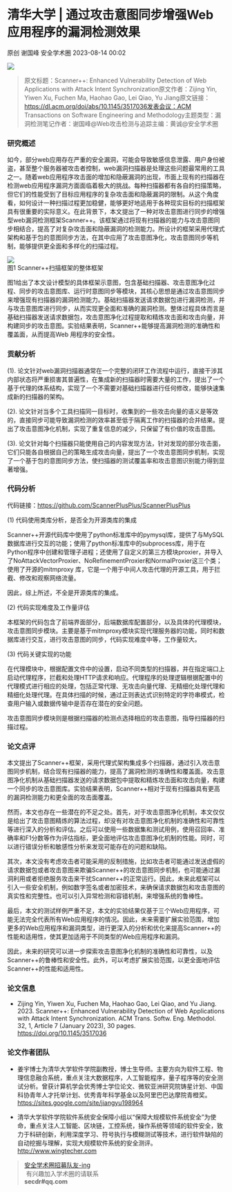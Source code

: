 #  清华大学 | 通过攻击意图同步增强Web应用程序的漏洞检测效果   
原创 谢国峰  安全学术圈   2023-08-14 00:02  
  
![](https://mmbiz.qpic.cn/sz_mmbiz_png/6Dibw6L070WFryZShUClb9SBfuKAGFibGdjicGcQicagr3qGUdNibrwLUFOnkm51py11vpIaKkg9EtvSOeO5nmRiaxZw/640?wx_fmt=png "")  
> 原文标题：Scanner++: Enhanced Vulnerability Detection of Web Applications with Attack Intent Synchronization原文作者：Zijing Yin, Yiwen Xu, Fuchen Ma, Haohao Gao, Lei Qiao, Yu Jiang原文链接：https://dl.acm.org/doi/abs/10.1145/3517036发表会议：ACM Transactions on Software Engineering and Methodology主题类型：漏洞检测笔记作者：谢国峰@Web攻击检测与追踪主编：黄诚@安全学术圈  
  
### 研究概述  
  
如今，部分web应用存在严重的安全漏洞，可能会导致敏感信息泄露、用户身份被盗，甚至整个服务器被攻击者控制，web漏洞扫描器是处理这些问题最常用的工具之一。随着web应用程序攻击面的增加和隐蔽漏洞的出现，市面上现有的扫描器在检测web应用程序漏洞方面面临着极大的挑战。每种扫描器都有各自的扫描策略，但它们的性能受到了目标应用程序的复杂攻击面和隐蔽漏洞的限制。从这个角度看，如何设计一种扫描过程更加稳健，能够更好地适用于各种现实目标的扫描框架具有很重要的实际意义。在此背景下，本文提出了一种对攻击意图进行同步的增强型web漏洞检测框架Scanner++。该框架通过将现有扫描器的能力与攻击意图同步相结合，提高了对复杂攻击面和隐蔽漏洞的检测能力。所设计的框架采用代理式架构和基于包的意图同步方法，在其中应用了攻击意图净化，攻击意图同步等机制，能够提供更全面和多样化的扫描过程。  
  
![](https://mmbiz.qpic.cn/sz_mmbiz_png/6Dibw6L070WFryZShUClb9SBfuKAGFibGdSF9LiaAoA4FQ8JxhtbZfmpfnnFoboNMPugVMoqdb2PtZJjjcwk8mwIw/640?wx_fmt=png "")  
图1 Scanner++扫描框架的整体框架  
  
图1给出了本文设计模型的具体框架示意图，包含基础扫描器、攻击意图净化过程、同步的攻击意图库、运行时意图同步等模块，其核心思想是通过攻击意图同步来增强现有扫描器的漏洞检测能力。基础扫描器发送请求数据包进行漏洞检测，并与攻击意图库进行同步，从而实现更全面和准确的漏洞检测。整体过程具体而言是基础扫描器发送请求数据包，攻击意图净化过程提取和精炼攻击面和攻击向量，并构建同步的攻击意图。实验结果表明，Scanner++能够提高漏洞检测的准确性和覆盖面，从而提高Web 用程序的安全性。  
### 贡献分析  
  
(1). 论文针对web漏洞扫描器通常在一个完整的闭环工作流程中运行，直接干涉其内部状态将严重损害其普遍性，在集成新的扫描器时需要大量的工作，提出了一个基于代理的体系结构，实现了一个不需要对基础扫描器进行任何修改，能够快速集成新的扫描器的架构。  
  
(2). 论文针对当多个工具扫描同一目标时，收集到的一些攻击向量的语义是等效的，直接同步可能导致漏洞检测的效率甚至低于隔离工作的扫描器的合并结果。提出了攻击意图净化机制，实现了重复信息的减少，只保留了有价值的攻击意图。  
  
(3). 论文针对每个扫描器只能使用自己的内容发现方法，针对发现的部分攻击面，它们只能各自根据自己的策略生成攻击向量，提出了一个攻击意图同步机制，实现了一个基于包的意图同步方法，使扫描器的测试覆盖率和攻击意图识别能力得到显著增强。  
### 代码分析  
  
代码链接：https://github.com/ScannerPlusPlus/ScannerPlusPlus  
  
(1)	代码使用类库分析，是否全为开源类库的集成  
  
Scanner++开源代码库中使用了python标准库中的pymysql库，提供了与MySQL数据库进行交互的功能；使用了python标准库中的subprocess库，用于在Python程序中创建和管理子进程；还使用了自定义的第三方模块proxier，并导入了NoAttackVectorProxier、NoRefinementProxier和NormalProxier这三个类；使用了开源的mitmproxy 库，它是一个用于中间人攻击代理的开源工具，用于拦截、修改和观察网络流量。  
  
因此，综上所述，不全是开源类库的集成。  
  
(2)	代码实现难度及工作量评估  
  
本框架的代码包含了前端界面部分，后端数据库配置部分，以及具体的代理模块，攻击意图同步模块。主要是基于mitmproxy模块实现代理服务器的功能，同时和数据库进行交互，进行攻击意图的同步，代码实现难度中等，工作量较大。  
  
(3)	代码关键实现的功能  
  
在代理模块中，根据配置文件中的设置，启动不同类型的扫描器，并在指定端口上启动代理程序，拦截和处理HTTP请求和响应。代理程序的处理逻辑根据配置中的代理模式进行相应的处理，包括正常代理、无攻击向量代理、无精细化处理代理和精细化处理代理。在具体扫描的时候，通过正则表达式识别特定的字符串模式，检查用户输入或数据传输中是否存在潜在的安全问题。  
  
攻击意图同步模块则是根据扫描器的检测点选择相应的攻击意图，指导扫描器的扫描过程。  
### 论文点评  
  
本文提出了Scanner++框架，采用代理式架构集成多个扫描器，通过引入攻击意图同步机制，结合现有扫描器的能力，提高了漏洞检测的准确性和覆盖面。攻击意图净化机制从基础扫描器发送的请求数据包中提取和精炼攻击面和攻击向量，构建一个同步的攻击意图库。实验结果表明，Scanner++相对于现有扫描器具有更高的漏洞检测能力和更全面的攻击面覆盖。  
  
然而，本文也存在一些潜在的不足之处。首先，对于攻击意图净化机制，本文仅仅是给出了攻击意图精炼的算法过程，却没有对攻击意图净化机制的准确性和可靠性等进行深入的分析和评估。之后可以使用一些数据集和测试用例，使用召回率、准确率和F1分数等作为评估指标，更全面地评估攻击意图净化机制的性能。同时，可以进行错误分析和敏感性分析来发现可能存在的问题和缺陷。  
  
其次，本文没有考虑攻击者可能采用的反制措施，比如攻击者可能通过发送虚假的请求数据包或者攻击意图来欺骗Scanner++的攻击意图同步机制，也可能通过漏洞利用或者拒绝服务攻击来干扰Scanner++的正常运行。因此，未来此框架可以引入一些安全机制，例如数字签名或者加密技术，来确保请求数据包和攻击意图的真实性和完整性。也可以引入异常检测和容错机制，来增强系统的鲁棒性。  
  
最后，本文的测试样例严重不足，本文的实验结果仅基于三个Web应用程序，可能无法完全代表所有Web应用程序的情况。因此，未来需要扩展实验范围，增加更多的Web应用程序和漏洞类型，进行更深入的分析和优化来提高Scanner++的性能和适用性，使其更加适用于不同类型的Web应用程序和漏洞。  
  
因此，未来的研究可以进一步探索攻击意图净化机制的准确性和可靠性，以及Scanner++的鲁棒性和安全性。此外，可以考虑扩展实验范围，以更全面地评估Scanner++的性能和适用性。  
### 论文信息  
- Zijing Yin, Yiwen Xu, Fuchen Ma, Haohao Gao, Lei Qiao, and Yu Jiang. 2023. Scanner++: Enhanced Vulnerability Detection of Web Applications with Attack Intent Synchronization. ACM Trans. Softw. Eng. Methodol. 32, 1, Article 7 (January 2023), 30 pages. https://doi.org/10.1145/3517036  
  
### 论文作者团队  
- 姜宇博士为清华大学软件学院副教授，博士生导师。主要方向为软件工程、物理信息融合系统，重点关注大数据程序，人工智能程序，量子程序等的安全测试分析。曾获计算机学会优秀博士学位论文、微软亚洲研究院铸星计划、中国科协青年人才托举计划、优秀青年科学基金以及阿里巴巴达摩院青橙奖。https://sites.google.com/site/jiangyu198964  
  
- 清华大学软件学院软件系统安全保障小组以“保障大规模软件系统安全”为使命，重点关注人工智能、区块链，工控系统，操作系统等领域的软件安全，致力于科研创新，利用深度学习、符号执行与模糊测试等技术，进行软件缺陷的自动挖掘与理解，实现大规模软件系统的安全测评。http://www.wingtecher.com  
  
  
  
> [安全学术圈招募队友-ing](http://mp.weixin.qq.com/s?__biz=MzU5MTM5MTQ2MA==&mid=2247484475&idx=1&sn=2c91c6a161d1c5bc3b424de3bccaaee0&chksm=fe2efbb0c95972a67513c3340c98e20c752ca06d8575838c1af65fc2d6ddebd7f486aa75f6c3&scene=21#wechat_redirect)  
 有兴趣加入学术圈的请联系   
**secdr#qq.com**  
  
  
  
